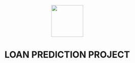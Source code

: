 <p align="center">  <img src="https://www.flaticon.com/svg/vstatic/svg/1907/1907675.svg?token=exp=1619058683~hmac=94f8723ec6c7d1db993a6d6fff2a46ee" width = "100"> </p>

<h1 align="center"> LOAN PREDICTION PROJECT </h1>
